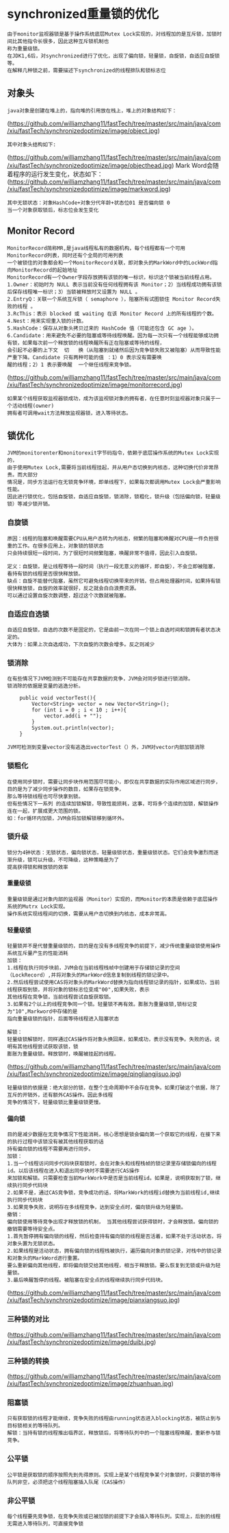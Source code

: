 # synchronized重量锁的优化

	由于monitor监视器锁是基于操作系统底层Mutex Lock实现的，对线程加的是互斥锁，加锁时间比其他指令长很多，因此这种互斥锁机制也
	称为重量级锁。
	在JDK1,6后，对synchronized进行了优化，出现了偏向锁，轻量锁，自旋锁，自适应自旋锁等。
	在解释几种锁之前，需要描述下synchronized的线程排队和锁标志位
	
## 对象头
	java对象是创建在堆上的，指向堆的引用放在栈上，堆上的对象结构如下：
	
(https://github.com/williamzhang11/fastTech/tree/master/src/main/java/com/xiu/fastTech/synchronizedoptimize/image/object.jpg)

	其中对象头结构如下:
(https://github.com/williamzhang11/fastTech/tree/master/src/main/java/com/xiu/fastTech/synchronizedoptimize/image/objecthead.jpg)
 	Mark Word会随着程序的运行发生变化，状态如下：
(https://github.com/williamzhang11/fastTech/tree/master/src/main/java/com/xiu/fastTech/synchronizedoptimize/image/markword.jpg)

	其中无锁状态：对象HashCode+对象分代年龄+状态位01 是否偏向锁 0
	当一个对象获取锁后，标志位会发生变化
	
## Monitor Record

	MonitorRecord简称MR,是java线程私有的数据机构，每个线程都有一个可用MonitorRecord列表，同时还有个全局的可用列表
	一个被锁住的对象都会和一个MonitorRecord关联，即对象头的MarkWord中的LockWord指向MonitorRecord的起始地址
	MonitorRecord有一个Owner字段存放拥有该锁的唯一标识，标识这个锁被当前线程占用。
	1.Owner：初始时为 NULL 表示当前没有任何线程拥有该 Monitor；2）当线程成功拥有该锁后保存线程唯一标识；3）当锁被释放时又设置为 NULL 。
	2.EntryQ：关联一个系统互斥锁（ semaphore ），阻塞所有试图锁住 Monitor Record失败的线程 。
	3.RcThis：表示 blocked 或 waiting 在该 Monitor Record 上的所有线程的个数。
	4.Nest：用来实现重入锁的计数。
	5.HashCode：保存从对象头拷贝过来的 HashCode 值（可能还包含 GC age ）。
	6.Candidate：用来避免不必要的阻塞或等待线程唤醒。因为每一次只有一个线程能够成功拥有锁，如果每次前一个释放锁的线程唤醒所有正在阻塞或等待的线程，
	会引起不必要的上下文	切	换（从阻塞到就绪然后因为竞争锁失败又被阻塞）从而导致性能严重下降。Candidate 只有两种可能的值 ：1）0 表示没有需要唤
	醒的线程；2）1 表示要唤醒	一个继任线程来竞争锁。
(https://github.com/williamzhang11/fastTech/tree/master/src/main/java/com/xiu/fastTech/synchronizedoptimize/image/monitorrecord.jpg)

	如果某个线程获取监视器锁成功，成为该监视锁对象的拥有者，在任意时刻监视器对象只属于一个活动线程(owner)
	拥有者可调用wait方法释放监视器锁，进入等待状态。
	
	
## 锁优化
	JVM的monitorenter和monitorexit字节码指令，依赖于底层操作系统的Mutex Lock实现的，
	由于使用Mutex Lock,需要将当前线程挂起，并从用户态切换到内核态，这种切换代价非常昂贵。而大部分
	情况是，同步方法运行在无锁竞争环境，即单线程下，如果每次都调用Mutex Lock会严重影响性能。
	因此进行锁优化，包括自旋锁，自适应自旋锁，锁消除，锁粗化，锁升级（包括偏向锁，轻量级锁）等减少锁开销。
### 自旋锁

	原因：线程的阻塞和唤醒需要CPU从用户态转为内核态，频繁的阻塞和唤醒对CPU是一件负担很重的工作。在很多应用上，对象锁的锁状态
	只会持续很短一段时间，为了很短时间频繁阻塞，唤醒非常不值得，因此引入自旋锁。
	
	定义：自旋锁，是让线程等待一段时间（执行一段无意义的循环，即自旋），不会立即被阻塞，看持有锁的线程是否很快释放锁。
	缺点：自旋不能替代阻塞，虽然它可避免线程切换带来的开销，但占用处理器时间，如果持有锁很快释放锁，自旋的效率就很好，反之就会白白浪费资源。
	可以通过设置自旋次数调整，超过这个次数就被阻塞。
	
### 自适应自选锁
	自适应自旋锁，自选的次数不是固定的，它是由前一次在同一个锁上自选时间和锁拥有者状态决定的。
	大体为：如果上次自选成功，下次自旋的次数会增多。反之则减少
	
### 锁消除
	在有些情况下JVM检测到不可能存在共享数据的竞争，JVM会对同步锁进行锁消除。
	锁消除的依据是变量的逃逸分析。
```
	public void vectorTest(){
	    Vector<String> vector = new Vector<String>();
	    for (int i = 0 ; i < 10 ; i++){
	    	vector.add(i + "");
	    }
	    System.out.println(vector);
	}

```
	JVM可检测到变量vector没有逃逸出vectorTest（）外，JVM对vector内部加锁消除

### 锁粗化

	在使用同步锁时，需要让同步块作用范围尽可能小，即仅在共享数据的实际作用区域进行同步，目的是为了减少同步操作的数目，如果存在锁竞争，
	那么等待锁线程也可尽快拿到锁。
	但有些情况下一系列 的连续加锁解锁，导致性能损耗，这事，可将多个连续的加锁，解锁操作连在一起，扩展成更大范围的锁。
	如：for循环内加锁，JVM会将加锁解锁移到循环外。
	
### 锁升级
	锁分为4钟状态：无锁状态，偏向锁状态，轻量级锁状态，重量级锁状态。它们会竞争激烈而逐渐升级，锁可以升级，不可降级，这种策略是为了
	提高获得锁和释放锁的效率
#### 重量级锁
	重量级锁是通过对象内部的监视器（Monitor）实现的，而Monitor的本质是依赖于底层操作系统的Mutrx Lock实现。
	操作系统实现线程间的切换，需要从用户态切换到内核态，成本非常高。
#### 轻量级锁
	轻量锁并不是代替重量级锁的，目的是在没有多线程竞争的前提下，减少传统重量级锁使用操作系统互斥量产生的性能消耗
	加锁：
	1.线程在执行同步块前，JVM会在当前线程栈帧中创建用于存储锁记录的空间（LockRecord）,并将对象头的MarkWord信息复制到线程的锁记录中。
	2.然后线程尝试使用CAS将对象头的MarkWord替换为指向线程锁记录的指针，如果成功，当前线程获取到锁，并将对象的锁标志位变成"00",如果失败，表示
	其他线程在竞争锁，当前线程尝试自旋获取锁。
	3.如果有2个以上的线程竞争同一个锁。轻量锁不再有效。膨胀为重量级锁,锁标记变为"10",Markword中存储的是
	指向重量级锁的指针，后面等待线程进入阻塞状态
	
	解锁：
	轻量级锁解锁时，同样通过CAS操作将对象头换回来，如果成功，表示没有竞争。失败的话，说明有其他线程尝试获取该锁，锁
	膨胀为重量级锁。释放锁时，唤醒被挂起的线程。
(https://github.com/williamzhang11/fastTech/tree/master/src/main/java/com/xiu/fastTech/synchronizedoptimize/image/qingliangjisuo.jpg)
	
	轻量级锁的依据是：绝大部分的锁，在整个生命周期中不会存在竞争。如果打破这个依据，除了互斥的开销外，还有额外CAS操作。因此多线程
	竞争的情况下，轻量级锁比重量级锁更慢。

#### 偏向锁
	目的是减少数据在无竞争情况下性能消耗，核心思想是锁会偏向第一个获取它的线程，在接下来的执行过程中该锁没有被其他线程获取的话
	持有偏向锁的线程不需要再进行同步。
	加锁：
	1.当一个线程访问同步代码块获取锁时，会在对象头和线程栈帧的锁记录里存储锁偏向的线程id。以后该线程在进入和退出同步块时不需要进行CAS操作
	来加锁和解锁。只需要检查当前MarkWork中是否是当前线程id。如果是，说明获取到了锁，继续执行同步代码块
	2.如果不是，通过CAS竞争锁，竞争成功的话，将MarkWork的线程id替换为当前线程id,继续执行同步代码块
	3.如果竞争失败，说明存在多线程竞争，达到安全点时，偏向锁升级为轻量锁。
	撤销：
	偏向锁使用等待竞争出现才释放锁的机制， 当其他线程尝试获得锁时，才会释放锁。偏向锁的撤销需要等待安全点。
	1.首先暂停拥有偏向锁的线程，然后检查持有偏向锁的线程是否活着，如果不处于活动状态，将对象头置为无锁状态。
	2.如果线程是活动状态，拥有偏向锁的线程栈被执行，遍历偏向对象的锁记录，对栈中的锁记录和对象头的MarkWord进行重置。
	要么重新偏向其他线程，即将偏向锁交给其他线程，相当于释放锁。要么恢复到无锁或升级为轻量锁。
	3.最后唤醒暂停的线程。被阻塞在安全点的线程继续执行同步代码块。
(https://github.com/williamzhang11/fastTech/tree/master/src/main/java/com/xiu/fastTech/synchronizedoptimize/image/pianxiangsuo.jpg)

### 三种锁的对比
(https://github.com/williamzhang11/fastTech/tree/master/src/main/java/com/xiu/fastTech/synchronizedoptimize/image/duibi.jpg)	
### 三种锁的转换
(https://github.com/williamzhang11/fastTech/tree/master/src/main/java/com/xiu/fastTech/synchronizedoptimize/image/zhuanhuan.jpg)



### 阻塞锁
	只有获取锁的线程才能继续，竞争失败的线程由running状态进入blocking状态，被防止到与目标锁相关的等待队列。
	解锁：当持有锁的线程推出临界区，释放锁后，将等待队列中的一个阻塞线程唤醒，重新参与锁竞争。
### 公平锁
	公平锁是获取锁的顺序按照先到先得原则。实现上是某个线程竞争某个对象锁时，只要锁的等待队列非空，必须把这个线程阻塞插入队尾（CAS操作）
### 非公平锁
	每个线程要先竞争锁，在竞争失败或已被加锁的前提下才会插入等待队列。实现上，后到的线程无需进入等待队列，可直接竞争锁
		
	
	
	
	
	
	
	
	
	
	
	
	
	
	
	
	
	
	
	














